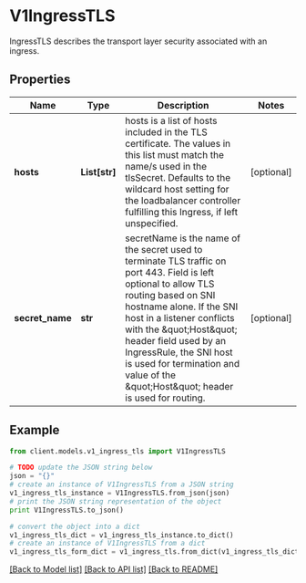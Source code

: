 # V1IngressTLS

IngressTLS describes the transport layer security associated with an ingress.

## Properties
Name | Type | Description | Notes
------------ | ------------- | ------------- | -------------
**hosts** | **List[str]** | hosts is a list of hosts included in the TLS certificate. The values in this list must match the name/s used in the tlsSecret. Defaults to the wildcard host setting for the loadbalancer controller fulfilling this Ingress, if left unspecified. | [optional] 
**secret_name** | **str** | secretName is the name of the secret used to terminate TLS traffic on port 443. Field is left optional to allow TLS routing based on SNI hostname alone. If the SNI host in a listener conflicts with the \&quot;Host\&quot; header field used by an IngressRule, the SNI host is used for termination and value of the \&quot;Host\&quot; header is used for routing. | [optional] 

## Example

```python
from client.models.v1_ingress_tls import V1IngressTLS

# TODO update the JSON string below
json = "{}"
# create an instance of V1IngressTLS from a JSON string
v1_ingress_tls_instance = V1IngressTLS.from_json(json)
# print the JSON string representation of the object
print V1IngressTLS.to_json()

# convert the object into a dict
v1_ingress_tls_dict = v1_ingress_tls_instance.to_dict()
# create an instance of V1IngressTLS from a dict
v1_ingress_tls_form_dict = v1_ingress_tls.from_dict(v1_ingress_tls_dict)
```
[[Back to Model list]](../README.md#documentation-for-models) [[Back to API list]](../README.md#documentation-for-api-endpoints) [[Back to README]](../README.md)


